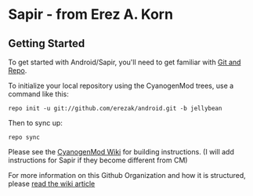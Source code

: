 Sapir - from Erez A. Korn
===========

Getting Started
---------------

To get started with Android/Sapir, you'll need to get
familiar with [Git and Repo](http://source.android.com/download/using-repo).

To initialize your local repository using the CyanogenMod trees, use a command like this:

    repo init -u git://github.com/erezak/android.git -b jellybean

Then to sync up:

    repo sync

Please see the [CyanogenMod Wiki](http://wiki.cyanogenmod.com/) for building instructions. (I will add instructions for Sapir if they become different from CM)

For more information on this Github Organization and how it is structured, 
please [read the wiki article](http://wiki.cyanogenmod.com/index.php/Github_Organization)
